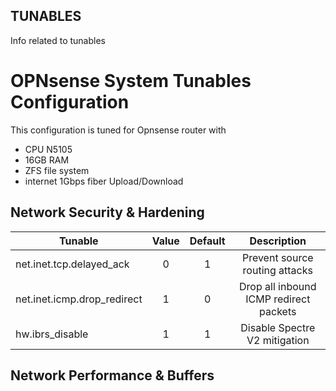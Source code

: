 ## TUNABLES
Info related to tunables

# OPNsense System Tunables Configuration

This configuration is tuned for Opnsense router with 
- CPU N5105
- 16GB RAM
- ZFS file system
- internet 1Gbps fiber Upload/Download

## Network Security & Hardening

| Tunable                      | Value | Default | Description                            |
| ---------------------------- |:-----:|:-------:|:--------------------------------------:|
| net.inet.tcp.delayed_ack	    | 0     | 1       | Prevent source routing attacks         |
| net.inet.icmp.drop_redirect	 | 1     | 0       | Drop all inbound ICMP redirect packets |
| hw.ibrs_disable	             | 1     | 1       | Disable Spectre V2 mitigation          |

## Network Performance & Buffers
